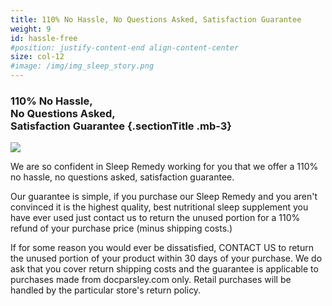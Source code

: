 ```yaml
---
title: 110% No Hassle, No Questions Asked, Satisfaction Guarantee
weight: 9
id: hassle-free
#position: justify-content-end align-content-center
size: col-12
#image: /img/img_sleep_story.png
---
```


<div class="row">
<div class="col col-12 col-md-5 text-right">

### <span class="text-saffron">110% No Hassle,</span><br> No Questions Asked,<br> Satisfaction Guarantee {.sectionTitle .mb-3}
<img src="/img/guarantee_seal.png"/>
</div>
<div class="col col-12 col-md-7 font24">

We are so confident in Sleep Remedy working for you that we offer a 110% no hassle, no questions asked, satisfaction guarantee.

Our guarantee is simple, if you purchase our Sleep Remedy and you aren't convinced it is the highest quality, best nutritional sleep supplement you have ever used just contact us to return the unused portion for a 110% refund of your purchase price (minus shipping costs.)

If for some reason you would ever be dissatisfied, CONTACT US to return the unused portion of your product within 30 days of your purchase. We do ask that you cover return shipping costs and the guarantee is applicable to purchases made from docparsley.com only. Retail purchases will be handled by the particular store's return policy.

</div>
</div>